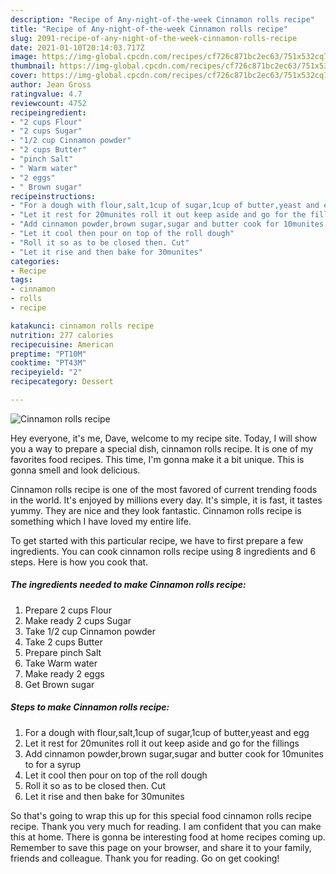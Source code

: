 ```yaml
---
description: "Recipe of Any-night-of-the-week Cinnamon rolls recipe"
title: "Recipe of Any-night-of-the-week Cinnamon rolls recipe"
slug: 2091-recipe-of-any-night-of-the-week-cinnamon-rolls-recipe
date: 2021-01-10T20:14:03.717Z
image: https://img-global.cpcdn.com/recipes/cf726c871bc2ec63/751x532cq70/cinnamon-rolls-recipe-recipe-main-photo.jpg
thumbnail: https://img-global.cpcdn.com/recipes/cf726c871bc2ec63/751x532cq70/cinnamon-rolls-recipe-recipe-main-photo.jpg
cover: https://img-global.cpcdn.com/recipes/cf726c871bc2ec63/751x532cq70/cinnamon-rolls-recipe-recipe-main-photo.jpg
author: Jean Gross
ratingvalue: 4.7
reviewcount: 4752
recipeingredient:
- "2 cups Flour"
- "2 cups Sugar"
- "1/2 cup Cinnamon powder"
- "2 cups Butter"
- "pinch Salt"
- " Warm water"
- "2 eggs"
- " Brown sugar"
recipeinstructions:
- "For a dough with flour,salt,1cup of sugar,1cup of butter,yeast and egg"
- "Let it rest for 20munites roll it out keep aside and go for the fillings"
- "Add cinnamon powder,brown sugar,sugar and butter cook for 10munites to for a syrup"
- "Let it cool then pour on top of the roll dough"
- "Roll it so as to be closed then. Cut"
- "Let it rise and then bake for 30munites"
categories:
- Recipe
tags:
- cinnamon
- rolls
- recipe

katakunci: cinnamon rolls recipe 
nutrition: 277 calories
recipecuisine: American
preptime: "PT10M"
cooktime: "PT43M"
recipeyield: "2"
recipecategory: Dessert

---
```



![Cinnamon rolls recipe](https://img-global.cpcdn.com/recipes/cf726c871bc2ec63/751x532cq70/cinnamon-rolls-recipe-recipe-main-photo.jpg)

Hey everyone, it's me, Dave, welcome to my recipe site. Today, I will show you a way to prepare a special dish, cinnamon rolls recipe. It is one of my favorites food recipes. This time, I'm gonna make it a bit unique. This is gonna smell and look delicious.

Cinnamon rolls recipe is one of the most favored of current trending foods in the world. It's enjoyed by millions every day. It's simple, it is fast, it tastes yummy. They are nice and they look fantastic. Cinnamon rolls recipe is something which I have loved my entire life.




To get started with this particular recipe, we have to first prepare a few ingredients. You can cook cinnamon rolls recipe using 8 ingredients and 6 steps. Here is how you cook that.

<!--inarticleads1-->

##### The ingredients needed to make Cinnamon rolls recipe:

1. Prepare 2 cups Flour
1. Make ready 2 cups Sugar
1. Take 1/2 cup Cinnamon powder
1. Take 2 cups Butter
1. Prepare pinch Salt
1. Take  Warm water
1. Make ready 2 eggs
1. Get  Brown sugar




<!--inarticleads2-->

##### Steps to make Cinnamon rolls recipe:

1. For a dough with flour,salt,1cup of sugar,1cup of butter,yeast and egg
1. Let it rest for 20munites roll it out keep aside and go for the fillings
1. Add cinnamon powder,brown sugar,sugar and butter cook for 10munites to for a syrup
1. Let it cool then pour on top of the roll dough
1. Roll it so as to be closed then. Cut
1. Let it rise and then bake for 30munites




So that's going to wrap this up for this special food cinnamon rolls recipe recipe. Thank you very much for reading. I am confident that you can make this at home. There is gonna be interesting food at home recipes coming up. Remember to save this page on your browser, and share it to your family, friends and colleague. Thank you for reading. Go on get cooking!
